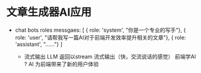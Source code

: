 # 文章生成器AI应用

- chat bots roles
  messgaes: [
    { role: 'system', "你是一个专业的写手"},
    { role: 'user', "请帮我写一篇AI对于前端开发效率提升相关的文章"},
    { role: 'assistant', "......"}
  ]

  - 流式输出
    LLM 返回以stream 流式输出（快，交流说话的感觉）
    前端学AI ? AI 为前端带来了新的用户体验 